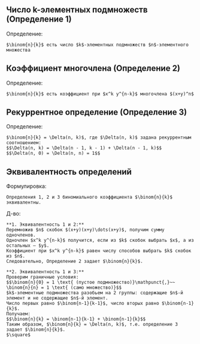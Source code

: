 ## Число k-элементных подмножеств (Определение 1)
Определение:
```spoiler-markdown
$\binom{n}{k}$ есть число $k$-элементных подмножеств $n$-элементного множества
```

## Коэффициент многочлена (Определение 2)
Определение:
```spoiler-markdown
$\binom{n}{k}$ есть коэффициент при $x^k y^{n-k}$ многочлена $(x+y)^n$
```

## Рекуррентное определение (Определение 3)
Определение:
```spoiler-markdown
$\binom{n}{k} = \Delta(n, k)$, где $\Delta(n, k)$ задана рекуррентным соотношением:
$$\Delta(n, k) = \Delta(n - 1, k - 1) + \Delta(n - 1, k)$$
$$\Delta(n, 0) = \Delta(n, n) = 1$$
```

## Эквивалентность определений
Формулировка:
```spoiler-markdown
Определения 1, 2 и 3 биномиального коэффициента $\binom{n}{k}$ эквивалентны.
```

Д-во:
```spoiler-markdown
**1. Эквивалентность 1 и 2:**
Перемножив $n$ скобок $(x+y)(x+y)\dots(x+y)$, получим сумму одночленов.
Одночлен $x^k y^{n-k}$ получится, если из $k$ скобок выбрать $x$, а из остальных — $y$.
Коэффициент при $x^k y^{n-k}$ равен числу способов выбрать $k$ скобок из $n$.
Следовательно, Определение 2 задает $\binom{n}{k}$.

**2. Эквивалентность 1 и 3:**
Проверим граничные условия:
$$\binom{n}{0} = 1 \text{ (пустое подмножество)}\mathpunct{,}~~ \binom{n}{n} = 1 \text{ (само множество)}$$
$k$-элементные подмножества разобьем на 2 группы: содержащие $n$-й элемент и не содержащие $n$-й элемент.
Число первых равно $\binom{n-1}{k-1}$, число вторых равно $\binom{n-1}{k}$.
Получаем:
$$\binom{n}{k} = \binom{n-1}{k-1} + \binom{n-1}{k}$$
Таким образом, $\binom{n}{k} = \Delta(n, k)$, т.е. определение 3 задает $\binom{n}{k}$.
$\square$
```